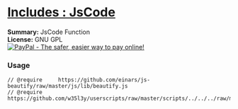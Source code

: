
# [Includes : JsCode](.)

**Summary:** JsCode Function<br />
**License:** GNU GPL<br />
[![PayPal - The safer, easier way to pay online!](https://www.paypalobjects.com/en_US/i/btn/btn_donate_SM.gif "PayPal - The safer, easier way to pay online!")](http://goo.gl/Fv19S)
### Usage
```
// @require		https://github.com/einars/js-beautify/raw/master/js/lib/beautify.js
// @require	https://github.com/w35l3y/userscripts/raw/master/scripts/../../../raw/master/includes/Includes_JsCode/87269.user.js
```

